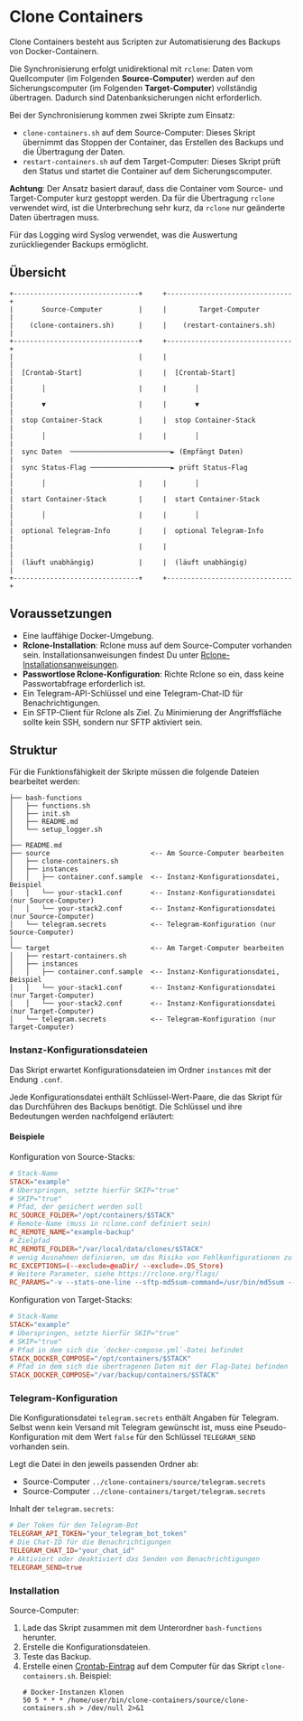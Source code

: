 # Clone Containers

Clone Containers besteht aus Scripten zur Automatisierung des Backups von Docker-Containern.

Die Synchronisierung erfolgt unidirektional mit `rclone`: Daten vom Quellcomputer (im Folgenden **Source-Computer**) werden auf den Sicherungscomputer (im Folgenden **Target-Computer**) vollständig übertragen. Dadurch sind Datenbanksicherungen nicht erforderlich. 

Bei der Synchronisierung kommen zwei Skripte zum Einsatz:

- `clone-containers.sh` auf dem Source-Computer: Dieses Skript übernimmt das Stoppen der Container, das Erstellen des Backups und die Übertragung der Daten.
- `restart-containers.sh` auf dem Target-Computer: Dieses Skript prüft den Status und startet die Container auf dem Sicherungscomputer.

**Achtung**: Der Ansatz basiert darauf, dass die Container vom Source- und Target-Computer kurz gestoppt werden. Da für die Übertragung `rclone` verwendet wird, ist die Unterbrechung sehr kurz, da `rclone` nur geänderte Daten übertragen muss.

Für das Logging wird Syslog verwendet, was die Auswertung zurückliegender Backups ermöglicht.

## Übersicht

```
+-------------------------------+     +-------------------------------+
|       Source-Computer         |     |        Target-Computer        |
|    (clone-containers.sh)      |     |    (restart-containers.sh)    |
+-------------------------------+     +-------------------------------+
|                               |     |                               |
|  [Crontab-Start]              |     |  [Crontab-Start]              |
|       │                       |     |       │                       |
|       ▼                       |     |       ▼                       |
|  stop Container-Stack         |     |  stop Container-Stack         |
|       │                       |     |       │                       |
|  sync Daten  ─────────────────────────► (Empfängt Daten)            |
|  sync Status-Flag ────────────────────► prüft Status-Flag           |
|       │                       |     |       │                       |
|  start Container-Stack        |     |  start Container-Stack        |
|       │                       |     |       │                       |
|  optional Telegram-Info       |     |  optional Telegram-Info       |
|                               |     |                               |
|  (läuft unabhängig)           |     |  (läuft unabhängig)           |
+-------------------------------+     +-------------------------------+
```

## Voraussetzungen

- Eine lauffähige Docker-Umgebung.
- **Rclone-Installation**: Rclone muss auf dem Source-Computer vorhanden sein. Installationsanweisungen findest Du unter [Rclone-Installationsanweisungen](https://rclone.org/install/).
- **Passwortlose Rclone-Konfiguration**: Richte Rclone so ein, dass keine Passwortabfrage erforderlich ist.
- Ein Telegram-API-Schlüssel und eine Telegram-Chat-ID für Benachrichtigungen.
- Ein SFTP-Client für Rclone als Ziel. Zu Minimierung der Angriffsfläche sollte kein SSH, sondern nur SFTP aktiviert sein.

## Struktur

Für die Funktionsfähigkeit der Skripte müssen die folgende Dateien bearbeitet werden:

```
├── bash-functions
│   ├── functions.sh
│   ├── init.sh
│   ├── README.md
│   └── setup_logger.sh
│
├── README.md
├── source                         <-- Am Source-Computer bearbeiten
│   ├── clone-containers.sh
│   ├── instances
│   │   ├── container.conf.sample  <-- Instanz-Konfigurationsdatei, Beispiel
│   │   └── your-stack1.conf       <-- Instanz-Konfigurationsdatei (nur Source-Computer)
│   │   └── your-stack2.conf       <-- Instanz-Konfigurationsdatei (nur Source-Computer)
│   └── telegram.secrets           <-- Telegram-Konfiguration (nur Source-Computer)
│
└── target                         <-- Am Target-Computer bearbeiten 
│   ├── restart-containers.sh
│   ├── instances
│   │   ├── container.conf.sample  <-- Instanz-Konfigurationsdatei, Beispiel
│   │   └── your-stack1.conf       <-- Instanz-Konfigurationsdatei (nur Target-Computer)
│   │   └── your-stack2.conf       <-- Instanz-Konfigurationsdatei (nur Target-Computer)
│   └── telegram.secrets           <-- Telegram-Konfiguration (nur Target-Computer)
```

### Instanz-Konfigurationsdateien

Das Skript erwartet Konfigurationsdateien im Ordner `instances` mit der Endung `.conf`.

Jede Konfigurationsdatei enthält Schlüssel-Wert-Paare, die das Skript für das Durchführen des Backups benötigt. Die Schlüssel und ihre Bedeutungen werden nachfolgend erläutert:

#### Beispiele

Konfiguration von Source-Stacks:

```conf
# Stack-Name
STACK="example"
# Überspringen, setzte hierfür SKIP="true"
# SKIP="true"
# Pfad, der gesichert werden soll
RC_SOURCE_FOLDER="/opt/containers/$STACK"
# Remote-Name (muss in rclone.conf definiert sein)
RC_REMOTE_NAME="example-backup"
# Zielpfad
RC_REMOTE_FOLDER="/var/local/data/clones/$STACK"
# wenig Ausnahmen definieren, um das Risiko von Fehlkonfigurationen zu vermeiden
RC_EXCEPTIONS=(--exclude=@eaDir/ --exclude=.DS_Store)
# Weitere Parameter, siehe https://rclone.org/flags/
RC_PARAMS="-v --stats-one-line --sftp-md5sum-command=/usr/bin/md5sum --skip-links"
```

Konfiguration von Target-Stacks:

```conf
# Stack-Name
STACK="example"
# Überspringen, setzte hierfür SKIP="true"
# SKIP="true"
# Pfad in dem sich die `docker-compose.yml`-Datei befindet
STACK_DOCKER_COMPOSE="/opt/containers/$STACK"
# Pfad in dem sich die übertragenen Daten mit der Flag-Datei befinden
STACK_DOCKER_COMPOSE="/var/backup/containers/$STACK"
```

### Telegram-Konfiguration

Die Konfigurationsdatei `telegram.secrets` enthält Angaben für Telegram. Selbst wenn kein Versand mit Telegram gewünscht ist, muss eine Pseudo-Konfiguration mit dem Wert `false` für den Schlüssel `TELEGRAM_SEND` vorhanden sein.

Legt die Datei in den jeweils passenden Ordner ab:
- Source-Computer `../clone-containers/source/telegram.secrets`
- Source-Computer `../clone-containers/target/telegram.secrets`

Inhalt der `telegram.secrets`:

```conf
# Der Token für den Telegram-Bot
TELEGRAM_API_TOKEN="your_telegram_bot_token"
# Die Chat-ID für die Benachrichtigungen
TELEGRAM_CHAT_ID="your_chat_id"
# Aktiviert oder deaktiviert das Senden von Benachrichtigungen
TELEGRAM_SEND=true
```

### Installation

Source-Computer:

1. Lade das Skript zusammen mit dem Unterordner `bash-functions` herunter.
2. Erstelle die Konfigurationsdateien.
3. Teste das Backup.
4. Erstelle einen [Crontab-Eintrag](https://de.wikipedia.org/wiki/Cron) auf dem Computer für das Skript `clone-containers.sh`. Beispiel:
   ```
   # Docker-Instanzen Klonen
   50 5 * * * /home/user/bin/clone-containers/source/clone-containers.sh > /dev/null 2>&1
   ```
